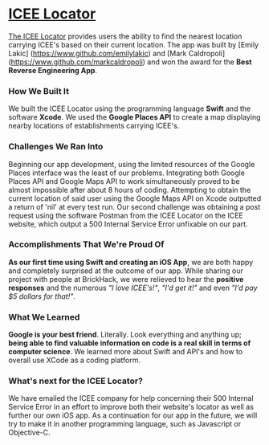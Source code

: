 # [ICEE Locator](http://github.com/emilylakic/iceelocator/)

[The ICEE Locator](https://github.com/emilylakic/iceelocator) provides users the ability to find the nearest location carrying ICEE's based on their current location. The app was built by [Emily Lakic] (https://www.github.com/emilylakic) and [Mark Caldropoli] (https://www.github.com/markcaldropoli) and won the award for the **Best Reverse Engineering App**.

### How We Built It

We built the ICEE Locator using the programming language **Swift** and the software **Xcode**. We used the **Google Places API** to create a map displaying nearby locations of establishments carrying ICEE's.

### Challenges We Ran Into

Beginning our app development, using the limited resources of the Google Places interface was the least of our problems. Integrating both Google Places API and Google Maps API to work simultaneously proved to be almost impossible after about 8 hours of coding. Attempting to obtain the current location of said user using the Google Maps API on Xcode outputted a return of 'nil' at every test run. Our second challenge was obtaining a post request using the software Postman from the ICEE Locator on the ICEE website, which output a 500 Internal Service Error unfixable on our part.

### Accomplishments That We're Proud Of 

**As our first time using Swift and creating an iOS App**, we are both happy and completely surprised at the outcome of our app. While sharing our project with people at BrickHack, we were relieved to hear the **positive responses** and the numerous *"I love ICEE's!"*, *"I'd get it!"* and even *"I'd pay $5 dollars for that!"*.

### What We Learned

**Google is your best friend**. Literally. Look everything and anything up; **being able to find valuable information on code is a real skill in terms of computer science**. We learned more about Swift and API's and how to overall use XCode as a coding platform.

### What's next for the ICEE Locator?

We have emailed the ICEE company for help concerning their 500 Internal Service Error in an effort to improve both their website's locator as well as further our own iOS app. As a continuation for our app in the future, we will try to make it in another programming language, such as Javascript or Objective-C.
